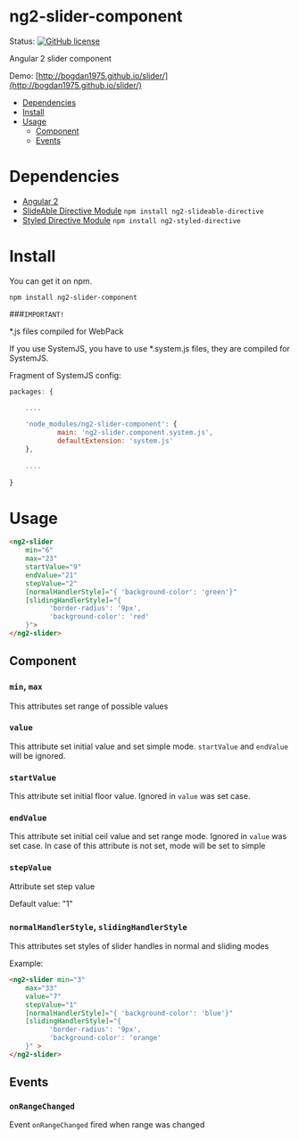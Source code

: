 # ng2-slider-component


Status:
[![GitHub license](https://img.shields.io/github/license/mashape/apistatus.svg?style=flat-square)]()


Angular 2 slider component

Demo: [http://bogdan1975.github.io/slider/](http://bogdan1975.github.io/slider/)

* [Dependencies](#dependencies)
* [Install](#install)
* [Usage](#usage)
    - [Component](#component)
    - [Events](#events)


# Dependencies

- [Angular 2](https://github.com/angular/angular)
- [SlideAble Directive Module](https://github.com/Bogdan1975/ng2-slideable-directive)   `npm install ng2-slideable-directive`
- [Styled Directive Module](https://github.com/Bogdan1975/ng2-styled-directive)   `npm install ng2-styled-directive`
    

# Install

You can get it on npm.

```shell
npm install ng2-slider-component
```

###`IMPORTANT!`

*.js files compiled for WebPack

If you use SystemJS, you have to use *.system.js files, they are compiled for SystemJS.

Fragment of SystemJS config:

```javascript
packages: {

    ....
    
    'node_modules/ng2-slider-component': {
            main: 'ng2-slider.component.system.js',
            defaultExtension: 'system.js' 
    },
    
    .... 
    
}
```


# Usage

```html
<ng2-slider 
    min="6"
    max="23"
    startValue="9"
    endValue="21"
    stepValue="2"
    [normalHandlerStyle]="{ 'background-color': 'green'}"
    [slidingHandlerStyle]="{
          'border-radius': '9px',
          'background-color': 'red'
    }">
</ng2-slider>
```


## Component

### `min`, `max`

This attributes set range of possible values

### `value`

This attribute set initial value and set simple mode. `startValue` and `endValue` will be ignored.

### `startValue`

This attribute set initial floor value. Ignored in `value` was set case.

### `endValue`

This attribute set initial ceil value and set range mode. Ignored in `value` was set case.
In case of this attribute is not set, mode will be set to simple

### `stepValue`

Attribute set step value

Default value: "1"

### `normalHandlerStyle`, `slidingHandlerStyle`

This attributes set styles of slider handles in normal and sliding modes

Example:

```html
<ng2-slider min="3"
    max="33"
    value="7"
    stepValue="1"
    [normalHandlerStyle]="{ 'background-color': 'blue'}"
    [slidingHandlerStyle]="{
          'border-radius': '9px',
          'background-color': 'orange'
    }" >
</ng2-slider>
```



## Events

### `onRangeChanged`

Event `onRangeChanged` fired when range was changed